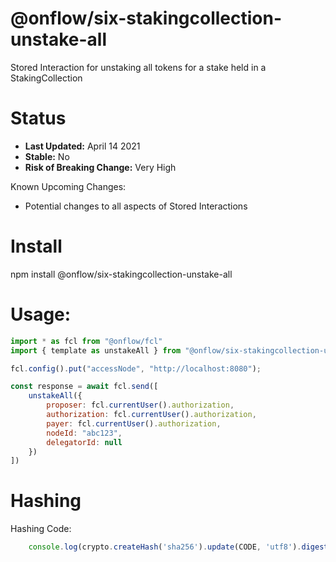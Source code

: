 # @onflow/six-stakingcollection-unstake-all

Stored Interaction for unstaking all tokens for a stake held in a StakingCollection

# Status

- **Last Updated:** April 14 2021
- **Stable:** No
- **Risk of Breaking Change:** Very High

Known Upcoming Changes:

- Potential changes to all aspects of Stored Interactions

# Install

npm install @onflow/six-stakingcollection-unstake-all

# Usage:

```javascript
import * as fcl from "@onflow/fcl"
import { template as unstakeAll } from "@onflow/six-stakingcollection-unstake-all"

fcl.config().put("accessNode", "http://localhost:8080");

const response = await fcl.send([
    unstakeAll({
        proposer: fcl.currentUser().authorization,
        authorization: fcl.currentUser().authorization,     
        payer: fcl.currentUser().authorization,
        nodeId: "abc123",            
        delegatorId: null                             
    })
])

```

# Hashing

Hashing Code:
```javascript
    console.log(crypto.createHash('sha256').update(CODE, 'utf8').digest('hex'))
```